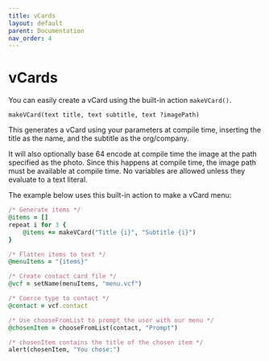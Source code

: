 ```yaml
---
title: vCards
layout: default
parent: Documentation
nav_order: 4
---
```


# vCards

You can easily create a vCard using the built-in action `makeVCard()`.

```
makeVCard(text title, text subtitle, text ?imagePath)
```

This generates a vCard using your parameters at compile time, inserting the title as the name, and the subtitle as the org/company.

It will also optionally base 64 encode at compile time the image at the path specified as the photo. Since this happens at compile time, the image path must be available at compile time. No variables are allowed unless they evaluate to a text literal.

The example below uses this built-in action to make a vCard menu:

```ruby
/* Generate items */
@items = []
repeat i for 3 {
    @items += makeVCard("Title {i}", "Subtitle {i}")
}

/* Flatten items to text */
@menuItems = "{items}"

/* Create contact card file */
@vcf = setName(menuItems, "menu.vcf")

/* Coerce type to contact */
@contact = vcf.contact

/* Use chooseFromList to prompt the user with our menu */
@chosenItem = chooseFromList(contact, "Prompt")

/* chosenItem contains the title of the chosen item */
alert(chosenItem, "You chose:")
```
